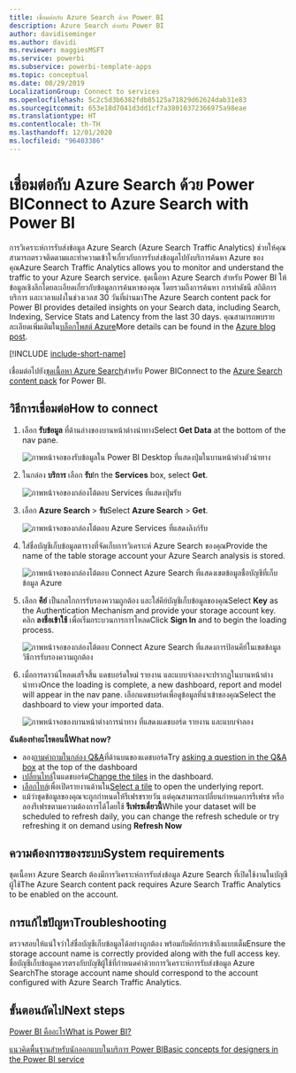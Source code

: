 ```yaml
---
title: เชื่อมต่อกับ Azure Search ด้วย Power BI
description: Azure Search สำหรับ Power BI
author: davidiseminger
ms.author: davidi
ms.reviewer: maggiesMSFT
ms.service: powerbi
ms.subservice: powerbi-template-apps
ms.topic: conceptual
ms.date: 08/29/2019
LocalizationGroup: Connect to services
ms.openlocfilehash: 5c2c5d3b6382fdb85125a71829d62624dab31e83
ms.sourcegitcommit: 653e18d7041d3dd1cf7a38010372366975a98eae
ms.translationtype: HT
ms.contentlocale: th-TH
ms.lasthandoff: 12/01/2020
ms.locfileid: "96403386"
---
```

# <a name="connect-to-azure-search-with-power-bi"></a><span data-ttu-id="3dc93-103">เชื่อมต่อกับ Azure Search ด้วย Power BI</span><span class="sxs-lookup"><span data-stu-id="3dc93-103">Connect to Azure Search with Power BI</span></span>
<span data-ttu-id="3dc93-104">การวิเคราะห์การรับส่งข้อมูล Azure Search (Azure Search Traffic Analytics) ช่วยให้คุณสามารถตรวจติดตามและทำความเข้าใจเกี่ยวกับการรับส่งข้อมูลไปยังบริการค้นหา Azure ของคุณ</span><span class="sxs-lookup"><span data-stu-id="3dc93-104">Azure Search Traffic Analytics allows you to monitor and understand the traffic to your Azure Search service.</span></span> <span data-ttu-id="3dc93-105">ชุดเนื้อหา Azure Search สำหรับ Power BI ให้ข้อมูลเชิงลึกโดยละเอียดเกี่ยวกับข้อมูลการค้นหาของคุณ โดยรวมถึงการค้นหา การทำดัชนี สถิติการบริการ และเวลาแฝงในช่วงเวลส 30 วันที่ผ่านมา</span><span class="sxs-lookup"><span data-stu-id="3dc93-105">The Azure Search content pack for Power BI provides detailed insights on your Search data, including Search, Indexing, Service Stats and Latency from the last 30 days.</span></span> <span data-ttu-id="3dc93-106">คุณสามารถพบรายละเอียดเพิ่มเติมใน[บล็อกโพสต์ Azure](https://azure.microsoft.com/blog/analyzing-your-azure-search-traffic/)</span><span class="sxs-lookup"><span data-stu-id="3dc93-106">More details can be found in the [Azure blog post](https://azure.microsoft.com/blog/analyzing-your-azure-search-traffic/).</span></span>

[!INCLUDE [include-short-name](../includes/service-deprecate-content-packs.md)]

<span data-ttu-id="3dc93-107">เชื่อมต่อไปยัง[ชุดเนื้อหา Azure Search](https://app.powerbi.com/getdata/services/azure-search)สำหรับ Power BI</span><span class="sxs-lookup"><span data-stu-id="3dc93-107">Connect to the [Azure Search content pack](https://app.powerbi.com/getdata/services/azure-search) for Power BI.</span></span>

## <a name="how-to-connect"></a><span data-ttu-id="3dc93-108">วิธีการเชื่อมต่อ</span><span class="sxs-lookup"><span data-stu-id="3dc93-108">How to connect</span></span>
1. <span data-ttu-id="3dc93-109">เลือก **รับข้อมูล** ที่ด้านล่างของบานหน้าต่างนำทาง</span><span class="sxs-lookup"><span data-stu-id="3dc93-109">Select **Get Data** at the bottom of the nav pane.</span></span>
   
   ![ภาพหน้าจอของรับข้อมูลใน Power BI Desktop ที่แสดงปุ่มในบานหน้าต่างตัวนำทาง](media/service-connect-to-azure-search/pbi_getdata.png) 
2. <span data-ttu-id="3dc93-111">ในกล่อง **บริการ** เลือก **รับ**</span><span class="sxs-lookup"><span data-stu-id="3dc93-111">In the **Services** box, select **Get**.</span></span>
   
   ![ภาพหน้าจอของกล่องโต้ตอบ Services ที่แสดงปุ่มรับ](media/service-connect-to-azure-search/pbi_getservices.png) 
3. <span data-ttu-id="3dc93-113">เลือก **Azure Search** \> **รับ**</span><span class="sxs-lookup"><span data-stu-id="3dc93-113">Select **Azure Search** \> **Get**.</span></span>
   
   ![ภาพหน้าจอของกล่องโต้ตอบ Azure Services ที่แสดงลิงก์รับ](media/service-connect-to-azure-search/azuresearch.png)
4. <span data-ttu-id="3dc93-115">ใส่ชื่อบัญชีเก็บข้อมูลตารางที่จัดเก็บการวิเคราะห์ Azure Search ของคุณ</span><span class="sxs-lookup"><span data-stu-id="3dc93-115">Provide the name of the table storage account your Azure Search analysis is stored.</span></span>
   
   ![ภาพหน้าจอของกล่องโต้ตอบ Connect Azure Search ที่แสดงเขตข้อมูลชื่อบัญชีที่เก็บข้อมูล Azure](media/service-connect-to-azure-search/params.png)
5. <span data-ttu-id="3dc93-117">เลือก **คีย์** เป็นกลไกการรับรองความถูกต้อง และใส่คีย์บัญชีเก็บข้อมูลของคุณ</span><span class="sxs-lookup"><span data-stu-id="3dc93-117">Select **Key** as the Authentication Mechanism and provide your storage account key.</span></span> <span data-ttu-id="3dc93-118">คลิก **ลงชื่อเข้าใช้** เพื่อเริ่มกระบวนการการโหลด</span><span class="sxs-lookup"><span data-stu-id="3dc93-118">Click **Sign In** and to begin the loading process.</span></span>
   
   ![ภาพหน้าจอของกล่องโต้ตอบ Connect Azure Search ที่แสดงการป้อนคีย์ในเขตข้อมูลวิธีการรับรองความถูกต้อง](media/service-connect-to-azure-search/creds.png)
6. <span data-ttu-id="3dc93-120">เมื่อการดาวน์โหลดเสร็จสิ้น แดชบอร์ดใหม่ รายงาน และแบบจำลองจะปรากฏในบานหน้าต่างนำทาง</span><span class="sxs-lookup"><span data-stu-id="3dc93-120">Once the loading is complete, a new dashboard, report and model will appear in the nav pane.</span></span> <span data-ttu-id="3dc93-121">เลือกแดชบอร์ดเพื่อดูข้อมูลที่นำเข้าของคุณ</span><span class="sxs-lookup"><span data-stu-id="3dc93-121">Select the dashboard to view your imported data.</span></span>
   
    ![ภาพหน้าจอของบานหน้าต่างการนำทาง ที่แสดงแดชบอร์ด รายงาน และแบบจำลอง](media/service-connect-to-azure-search/dashboard2.png)

<span data-ttu-id="3dc93-123">**ฉันต้องทำอะไรตอนนี้**</span><span class="sxs-lookup"><span data-stu-id="3dc93-123">**What now?**</span></span>

* <span data-ttu-id="3dc93-124">ลอง[ถามคำถามในกล่อง Q&A](../consumer/end-user-q-and-a.md)ที่ด้านบนของแดชบอร์ด</span><span class="sxs-lookup"><span data-stu-id="3dc93-124">Try [asking a question in the Q&A box](../consumer/end-user-q-and-a.md) at the top of the dashboard</span></span>
* <span data-ttu-id="3dc93-125">[เปลี่ยนไทล์](../create-reports/service-dashboard-edit-tile.md)ในแดชบอร์ด</span><span class="sxs-lookup"><span data-stu-id="3dc93-125">[Change the tiles](../create-reports/service-dashboard-edit-tile.md) in the dashboard.</span></span>
* <span data-ttu-id="3dc93-126">[เลือกไทล์](../consumer/end-user-tiles.md)เพื่อเปิดรายงานด้านใน</span><span class="sxs-lookup"><span data-stu-id="3dc93-126">[Select a tile](../consumer/end-user-tiles.md) to open the underlying report.</span></span>
* <span data-ttu-id="3dc93-127">แม้ว่าชุดข้อมูลของคุณจะถูกกำหนดให้รีเฟรชรายวัน แต่คุณสามารถเปลี่ยนกำหนดการรีเฟรช หรือลองรีเฟรชตามความต้องการได้โดยใช้ **รีเฟรชเดี๋ยวนี้**</span><span class="sxs-lookup"><span data-stu-id="3dc93-127">While your dataset will be scheduled to refresh daily, you can change the refresh schedule or try refreshing it on demand using **Refresh Now**</span></span>

## <a name="system-requirements"></a><span data-ttu-id="3dc93-128">ความต้องการของระบบ</span><span class="sxs-lookup"><span data-stu-id="3dc93-128">System requirements</span></span>
<span data-ttu-id="3dc93-129">ชุดเนื้อหา Azure Search ต้องมีการวิเคราะห์การรับส่งข้อมูล Azure Search ที่เปิดใช้งานในบัญชีผู้ใช้</span><span class="sxs-lookup"><span data-stu-id="3dc93-129">The Azure Search content pack requires Azure Search Traffic Analytics to be enabled on the account.</span></span>

## <a name="troubleshooting"></a><span data-ttu-id="3dc93-130">การแก้ไขปัญหา</span><span class="sxs-lookup"><span data-stu-id="3dc93-130">Troubleshooting</span></span>
<span data-ttu-id="3dc93-131">ตรวจสอบให้แน่ใจว่าใส่ชื่อบัญชีเก็บข้อมูลได้อย่างถูกต้อง พร้อมกับคีย์การเข้าถึงแบบเต็ม</span><span class="sxs-lookup"><span data-stu-id="3dc93-131">Ensure the storage account name is correctly provided along with the full access key.</span></span> <span data-ttu-id="3dc93-132">ชื่อบัญชีเก็บข้อมูลควรตรงกับบัญชีผู้ใช้ที่กำหนดค่าด้วยการวิเคราะห์การรับส่งข้อมูล Azure Search</span><span class="sxs-lookup"><span data-stu-id="3dc93-132">The storage account name should correspond to the account configured with Azure Search Traffic Analytics.</span></span>

## <a name="next-steps"></a><span data-ttu-id="3dc93-133">ขั้นตอนถัดไป</span><span class="sxs-lookup"><span data-stu-id="3dc93-133">Next steps</span></span>
[<span data-ttu-id="3dc93-134">Power BI คืออะไร</span><span class="sxs-lookup"><span data-stu-id="3dc93-134">What is Power BI?</span></span>](../fundamentals/power-bi-overview.md)

[<span data-ttu-id="3dc93-135">แนวคิดพื้นฐานสำหรับนักออกแบบในบริการ Power BI</span><span class="sxs-lookup"><span data-stu-id="3dc93-135">Basic concepts for designers in the Power BI service</span></span>](../fundamentals/service-basic-concepts.md)
